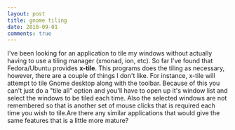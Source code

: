 ```yaml
---
layout: post
title: gnome tiling
date: 2010-09-01
comments: true
---
```


I've been looking for an application to tile my windows without
actually having to use a tiling manager (xmonad, ion, etc). So far I've
found that Fedora/Ubuntu provides **x-tile**. This programs does the tiling as
necessary, however, there are a couple of things I don't like. For
instance, x-tile will attempt to tile Gnome desktop along with the
toolbar. Because of this you can't just do a "tile all" option and
you'll have to open up it's window list and select the windows to be
tiled each time. Also the selected windows are not remembered so that
is another set of mouse clicks that is required each time you wish to
tile.Are there any similar applications that would give the same
features that is a little more mature?

